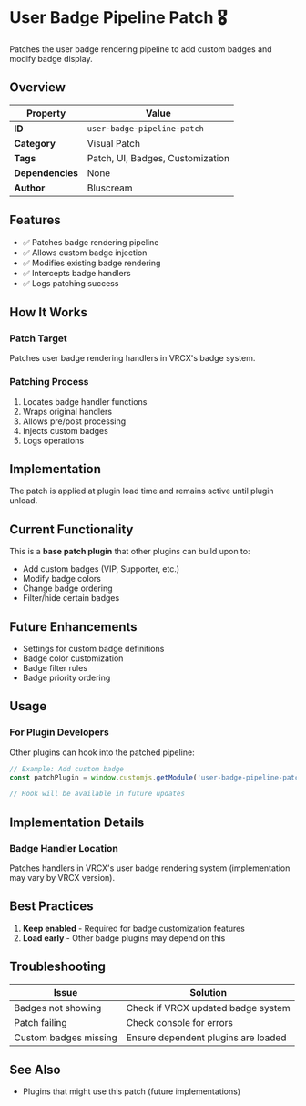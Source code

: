 # User Badge Pipeline Patch 🎖️

Patches the user badge rendering pipeline to add custom badges and modify badge display.

## Overview

| Property         | Value                                 |
| ---------------- | ------------------------------------- |
| **ID**           | `user-badge-pipeline-patch`           |
| **Category**     | Visual Patch                          |
| **Tags**         | Patch, UI, Badges, Customization      |
| **Dependencies** | None                                  |
| **Author**       | Bluscream                             |

## Features

- ✅ Patches badge rendering pipeline
- ✅ Allows custom badge injection
- ✅ Modifies existing badge rendering
- ✅ Intercepts badge handlers
- ✅ Logs patching success

## How It Works

### Patch Target

Patches user badge rendering handlers in VRCX's badge system.

### Patching Process

1. Locates badge handler functions
2. Wraps original handlers
3. Allows pre/post processing
4. Injects custom badges
5. Logs operations

## Implementation

The patch is applied at plugin load time and remains active until plugin unload.

## Current Functionality

This is a **base patch plugin** that other plugins can build upon to:
- Add custom badges (VIP, Supporter, etc.)
- Modify badge colors
- Change badge ordering
- Filter/hide certain badges

## Future Enhancements

- Settings for custom badge definitions
- Badge color customization
- Badge filter rules
- Badge priority ordering

## Usage

### For Plugin Developers

Other plugins can hook into the patched pipeline:

```javascript
// Example: Add custom badge
const patchPlugin = window.customjs.getModule('user-badge-pipeline-patch');

// Hook will be available in future updates
```

## Implementation Details

### Badge Handler Location

Patches handlers in VRCX's user badge rendering system (implementation may vary by VRCX version).

## Best Practices

1. **Keep enabled** - Required for badge customization features
2. **Load early** - Other badge plugins may depend on this

## Troubleshooting

| Issue                | Solution                                   |
| -------------------- | ------------------------------------------ |
| Badges not showing   | Check if VRCX updated badge system         |
| Patch failing        | Check console for errors                   |
| Custom badges missing| Ensure dependent plugins are loaded        |

## See Also

- Plugins that might use this patch (future implementations)

